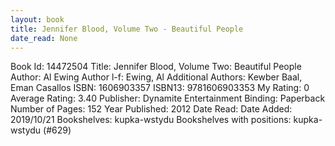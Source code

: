 ```yaml
---
layout: book
title: Jennifer Blood, Volume Two - Beautiful People
date_read: None
---
```


Book Id: 14472504
Title: Jennifer Blood, Volume Two: Beautiful People
Author: Al Ewing
Author l-f: Ewing, Al
Additional Authors: Kewber Baal, Eman Casallos
ISBN: 1606903357
ISBN13: 9781606903353
My Rating: 0
Average Rating: 3.40
Publisher: Dynamite Entertainment
Binding: Paperback
Number of Pages: 152
Year Published: 2012
Date Read: 
Date Added: 2019/10/21
Bookshelves: kupka-wstydu
Bookshelves with positions: kupka-wstydu (#629)

